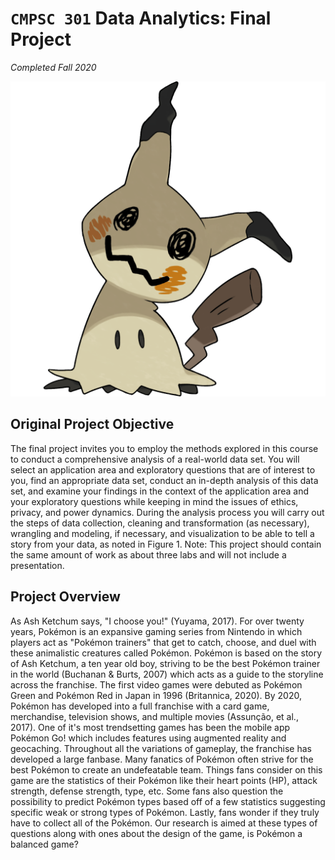 
# `CMPSC 301` Data Analytics: Final Project
  _Completed Fall 2020_

![Logo](mimikyu.png)

## Original Project Objective

The final project invites you to employ the methods explored in this course to conduct a comprehensive analysis of a real-world data set. You will select an application area and exploratory questions that are of interest to you, find an appropriate data set, conduct an in-depth analysis of this data set, and examine your findings in the context of the application area and your exploratory questions while keeping in mind the issues of ethics, privacy, and power dynamics. During the analysis process you will carry out the steps of data collection, cleaning and transformation (as necessary), wrangling and modeling, if necessary, and visualization to be able to tell a story from your data, as noted in Figure 1. Note: This project should contain the same amount of work as about three labs and will not include a presentation.


## Project Overview

As Ash Ketchum says, "I choose you!" (Yuyama, 2017). For over twenty years, Pokémon is an expansive gaming series from Nintendo in which players act as "Pokémon trainers" that get to catch, choose, and duel with these animalistic creatures called Pokémon. Pokémon is based on the story of Ash Ketchum, a ten year old boy, striving to be the best Pokémon trainer in the world (Buchanan & Burts, 2007) which acts as a guide to the storyline across the franchise. The first video games were debuted as Pokémon Green and Pokémon Red in Japan in 1996 (Britannica, 2020). By 2020, Pokémon has developed into a full franchise with a card game, merchandise, television shows, and multiple movies (Assunção, et al., 2017). One of it's most trendsetting games has been the mobile app Pokémon Go! which includes features using augmented reality and geocaching. Throughout all the variations of gameplay, the franchise has developed a large fanbase. Many fanatics of Pokémon often strive for the best Pokémon to create an undefeatable team. Things fans consider on this game are the statistics of their Pokémon like their heart points (HP), attack strength, defense strength, type, etc. Some fans also question the possibility to predict Pokémon types based off of a few statistics suggesting specific weak or strong types of Pokémon. Lastly, fans wonder if they truly have to collect all of the Pokémon. Our research is aimed at these types of questions along with ones about the design of the game, is Pokémon a balanced game?
